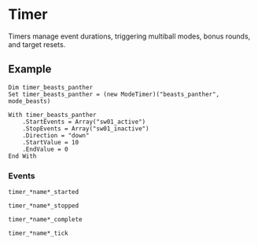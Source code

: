 # Timer

Timers manage event durations, triggering multiball modes, bonus rounds, and target resets.

## Example

```
Dim timer_beasts_panther
Set timer_beasts_panther = (new ModeTimer)("beasts_panther", mode_beasts)

With timer_beasts_panther
    .StartEvents = Array("sw01_active")
    .StopEvents = Array("sw01_inactive")
    .Direction = "down"
    .StartValue = 10
    .EndValue = 0
End With
```

### Events

```timer_*name*_started```

```timer_*name*_stopped```

```timer_*name*_complete```

```timer_*name*_tick```
